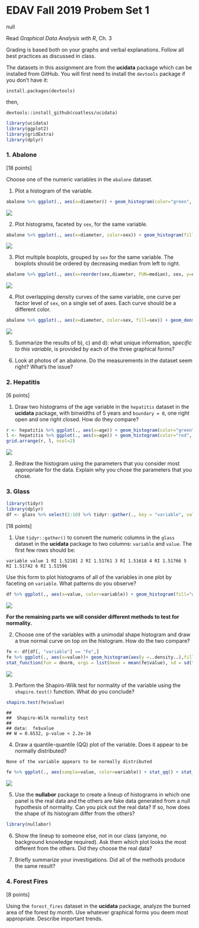EDAV Fall 2019 Probem Set 1
================
null

Read *Graphical Data Analysis with R*, Ch. 3

Grading is based both on your graphs and verbal explanations. Follow all
best practices as discussed in class.

The datasets in this assignment are from the **ucidata** package which
can be installed from GitHub. You will first need to install the
`devtools` package if you don’t have it:

`install.packages(devtools)`

then,

`devtools::install_github(coatless/ucidata)`

``` r
library(ucidata)
library(ggplot2)
library(gridExtra)
library(dplyr)
```

### 1\. Abalone

\[18 points\]

Choose one of the numeric variables in the `abalone` dataset.

1)  Plot a histogram of the
variable.

<!-- end list -->

``` r
abalone %>% ggplot(., aes(x=diameter)) + geom_histogram(color="green", fill="white")
```

![](pset1_files/figure-gfm/unnamed-chunk-2-1.png)<!-- -->

2)  Plot histograms, faceted by `sex`, for the same
variable.

<!-- end list -->

``` r
abalone %>% ggplot(., aes(x=diameter, color=sex)) + geom_histogram(fill="white",  position="dodge")
```

![](pset1_files/figure-gfm/unnamed-chunk-3-1.png)<!-- -->

3)  Plot multiple boxplots, grouped by `sex` for the same variable. The
    boxplots should be ordered by decreasing median from left to
right.

<!-- end list -->

``` r
abalone %>% ggplot(., aes(x=reorder(sex,diameter, FUN=median), sex, y=diameter, color=sex)) + geom_boxplot()
```

![](pset1_files/figure-gfm/unnamed-chunk-4-1.png)<!-- -->

4)  Plot overlapping density curves of the same variable, one curve per
    factor level of `sex`, on a single set of axes. Each curve should be
    a different
color.

<!-- end list -->

``` r
abalone %>% ggplot(., aes(x=diameter, color=sex, fill=sex)) + geom_density(alpha=0.4)
```

![](pset1_files/figure-gfm/unnamed-chunk-5-1.png)<!-- -->

5)  Summarize the results of b), c) and d): what unique information,
    *specific to this variable*, is provided by each of the three
    graphical forms?

6)  Look at photos of an abalone. Do the measurements in the dataset
    seem right? What’s the issue?

### 2\. Hepatitis

\[6 points\]

1)  Draw two histograms of the age variable in the `hepatitis` dataset
    in the **ucidata** package, with binwidths of 5 years and `boundary
    = 0`, one right open and one right closed. How do they
compare?

<!-- end list -->

``` r
r <- hepatitis %>% ggplot(., aes(x=age)) + geom_histogram(color="green", fill="white", binwidth=5,  boundary=0, closed='right') + xlab("Age with right closed")
l <- hepatitis %>% ggplot(., aes(x=age)) + geom_histogram(color="red", fill="white", binwidth=5,  boundary=0, closed='left') + xlab("Age with left closed")
grid.arrange(r, l, ncol=2)  
```

![](pset1_files/figure-gfm/unnamed-chunk-6-1.png)<!-- -->

2)  Redraw the histogram using the parameters that you consider most
    appropriate for the data. Explain why you chose the parameters that
    you chose.

### 3\. Glass

``` r
library(tidyr)
library(dplyr)
df <- glass %>% select(2:10) %>% tidyr::gather(., key = "variable", value = "value")
```

\[18 points\]

1)  Use `tidyr::gather()` to convert the numeric columns in the `glass`
    dataset in the **ucidata** package to two columns: `variable` and
    `value`. The first few rows should be:

`variable value 1 RI 1.52101 2 RI 1.51761 3 RI 1.51618 4 RI 1.51766 5
RI 1.51742 6 RI 1.51596`

Use this form to plot histograms of all of the variables in one plot by
faceting on `variable`. What patterns do you
observe?

``` r
df %>% ggplot(., aes(x=value, color=variable)) + geom_histogram(fill="white", position="dodge")
```

![](pset1_files/figure-gfm/unnamed-chunk-8-1.png)<!-- -->

**For the remaining parts we will consider different methods to test for
normality.**

2)  Choose one of the variables with a unimodal shape histogram and draw
    a true normal curve on top on the histogram. How do the two compare?

<!-- end list -->

``` r
fe <- df[df[, "variable"] == "Fe",]
fe %>% ggplot(., aes(x=value))+ geom_histogram(aes(y =..density..),fill = "white", color="green") +
stat_function(fun = dnorm, args = list(mean = mean(fe$value), sd = sd(fe$value)), color="red") + xlab("Fe value")
```

![](pset1_files/figure-gfm/unnamed-chunk-9-1.png)<!-- -->

3)  Perform the Shapiro-Wilk test for normality of the variable using
    the `shapiro.test()` function. What do you conclude?

<!-- end list -->

``` r
shapiro.test(fe$value)
```

    ## 
    ##  Shapiro-Wilk normality test
    ## 
    ## data:  fe$value
    ## W = 0.6532, p-value < 2.2e-16

4)  Draw a quantile-quantile (QQ) plot of the variable. Does it appear
    to be normally distributed?

`None of the variable appears to be normally
distributed`

``` r
fe %>% ggplot(., aes(sample=value, color=variable)) + stat_qq() + stat_qq_line()
```

![](pset1_files/figure-gfm/unnamed-chunk-11-1.png)<!-- -->

5)  Use the **nullabor** package to create a lineup of histograms in
    which one panel is the real data and the others are fake data
    generated from a null hypothesis of normality. Can you pick out the
    real data? If so, how does the shape of its histogram differ from
    the others?

<!-- end list -->

``` r
library(nullabor)
```

6)  Show the lineup to someone else, not in our class (anyone, no
    background knowledge required). Ask them which plot looks the most
    different from the others. Did they choose the real data?

7)  Briefly summarize your investigations. Did all of the methods
    produce the same result?

### 4\. Forest Fires

\[8 points\]

Using the `forest_fires` dataset in the **ucidata** package, analyze the
burned area of the forest by month. Use whatever graphical forms you
deem most appropriate. Describe important trends.
